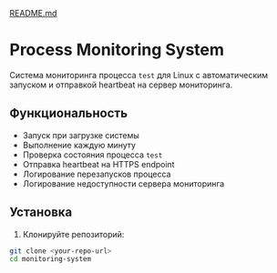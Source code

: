 [README.md](https://github.com/user-attachments/files/23130818/README.md)
# Process Monitoring System

Система мониторинга процесса `test` для Linux с автоматическим запуском и отправкой heartbeat на сервер мониторинга.

## Функциональность

- Запуск при загрузке системы
- Выполнение каждую минуту
- Проверка состояния процесса `test`
- Отправка heartbeat на HTTPS endpoint
- Логирование перезапусков процесса
- Логирование недоступности сервера мониторинга

## Установка

1. Клонируйте репозиторий:
```bash
git clone <your-repo-url>
cd monitoring-system
